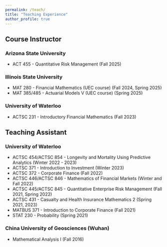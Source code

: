 ```yaml
---
permalink: /teach/
title: "Teaching Experience"
author_profile: true
---
```


<h2>Course Instructor</h2>
<h3>Arizona State University</h3>

* ACT 455 - Quantitative Risk Management (Fall 2025)

<h3>Illinois State University</h3>

* MAT 280 - Financial Mathematics (UEC course) (Fall 2024, Spring 2025)
* MAT 385/485 - Actuarial Models V (UEC course) (Spring 2025)

<h3>University of Waterloo</h3>

* ACTSC 231 - Introductory Financial Mathematics (Fall 2023)


<h2>Teaching Assistant</h2>
<h3>University of Waterloo</h3>

* ACTSC 454/ACTSC 854 - Longevity and Mortality Using Predictive Analytics (Winter 2022 - 2023)
* ACTSC 371 - Introduction to Investment (Winter 2023)
* ACTSC 372 - Corporate Finance (Fall 2022)
* ACTSC 446/ACTSC 846 - Mathematics of Financial Markets (Winter and Fall 2022)
* ACTSC 445/ACTSC 845 - Quantitative Enterprise Risk Management (Fall 2021, Spring 2022)
* ACTSC 431 - Casualty and Health Insurance Mathematics 2 (Spring 2021, 2023)
* MATBUS 371 - Introduction to Corporate Finance (Fall 2021)
* STAT 230 - Probability (Spring 2021)

<h3>China University of Geosciences (Wuhan)</h3>

* Mathematical Analysis I (Fall 2016)
